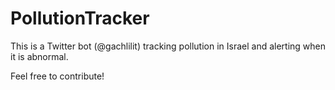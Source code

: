 # PollutionTracker

This is a Twitter bot (@gachlilit) tracking pollution in Israel and alerting when it is abnormal.

Feel free to contribute!

